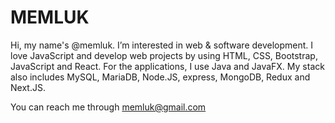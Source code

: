 <h1>MEMLUK</h1>

Hi, my name's @memluk.
I’m interested in web & software development.
I love JavaScript and develop web projects by using HTML, CSS, Bootstrap, JavaScript and React. For the applications, I use Java and JavaFX.
My stack also includes MySQL, MariaDB, Node.JS, express, MongoDB, Redux and Next.JS.

You can reach me through memluk@gmail.com
